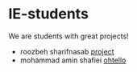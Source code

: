 # IE-students

We are students with great projects!

- roozbeh sharifnasab [project](https://github.com/rsharifnasab/os_project)
- mohammad amin shafiei [ohtello](https://github.com/Mamin78/Othello) 